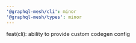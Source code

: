 ```yaml
---
'@graphql-mesh/cli': minor
'@graphql-mesh/types': minor
---
```


feat(cli): ability to provide custom codegen config

